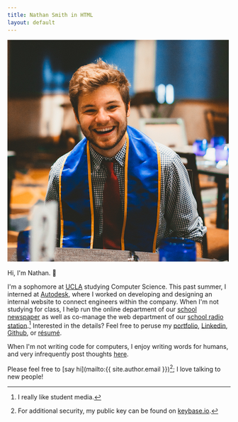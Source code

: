 ```yaml
---
title: Nathan Smith in HTML
layout: default
---
```

<img class="nathan" src="images/nathan.jpg" alt="Nathan Smith as a JPEG" title="Despite the sash, I'm actually not graduating anytime soon.">

Hi, I'm Nathan. 👋

I'm a sophomore at [UCLA](http://www.ucla.edu) studying Computer Science. This past summer, I interned at [Autodesk](https://www.autodesk.com), where I worked on developing and designing an internal website to connect engineers within the company. When I'm not studying for class, I help run the online department of our [school newspaper](http://dailybruin.com) as well as co-manage the web department of our [school radio station](https://uclaradio.com).[^studentmedia] Interested in the details? Feel free to peruse my [portfolio](/portfolio), [Linkedin](https://www.linkedin.com/in/nathanmatthewsmith), [Github](https://github.com/nathunsmitty), or [résumé](/resume.pdf).

When I'm not writing code for computers, I enjoy writing words for humans, and very infrequently post thoughts [here](/posts).

Please feel free to [say hi](mailto:{{ site.author.email }})[^keybase]; I love talking to new people!

[^studentmedia]: I really like student media.
[^keybase]: For additional security, my public key can be found on [keybase.io](https://keybase.io/nathunsmitty).

